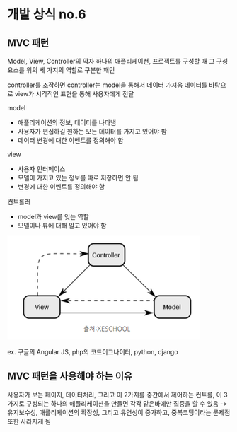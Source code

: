 # 개발 상식 no.6

## MVC 패턴

Model, View, Controller의 약자
하나의 애플리케이션, 프로젝트를 구성할 때 그 구성요소를 위의 세 가지의 역할로 구분한 패턴

controller를 조작하면 controller는 model을 통해서 데이터 가져옴
데이터를 바탕으로 view가 시각적인 표현을 통해 사용자에게 전달

model

* 애플리케이션의 정보, 데이터를 나타냄
* 사용자가 편집하길 원하는 모든 데이터를 가지고 있어야 함
* 데이터 변경에 대한 이벤트를 정의해야 함

view

* 사용자 인터페이스
* 모델이 가지고 있는 정보를 따로 저장하면 안 됨
* 변경에 대한 이벤트를 정의해야 함

컨트롤러

* model과 view를 잇는 역할
* 모델이나 뷰에 대해 알고 있어야 함

![Alt text](MVC.png)

ex. 구글의 Angular JS, php의 코드이그나이터, python, django

## MVC 패턴을 사용해야 하는 이유

사용자가 보는 페이지, 데이터처리, 그리고 이 2가지를 중간에서 제어하는 컨트롤, 이 3가지로 구성되는 하나의 애플리케이션을 만들면 각각 맡은바에만 집중을 할 수 있음
-> 유지보수성, 애플리케이션의 확장성, 그리고 유연성이 증가하고, 중복코딩이라는 문제점 또한 사라지게 됨
